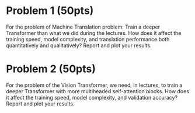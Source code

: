 # Problem 1 (50pts)

For the problem of Machine Translation problem: Train a deeper Transformer than what we did during the lectures.  How does it affect the training speed, model complexity, and translation performance both quantitatively and qualitatively? Report and plot your results.

# Problem 2 (50pts)

For the problem of the Vision Transformer, we need, in lectures, to train a deeper Transformer with more multiheaded self-attention blocks.   How does it affect the training speed, model complexity, and validation accuracy? Report and plot your results.
